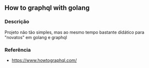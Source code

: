## How to graphql with golang

### Descrição

Projeto não tão simples, mas ao mesmo tempo bastante didático para "novatos" em golang e graphql

### Referência

- https://www.howtographql.com/
